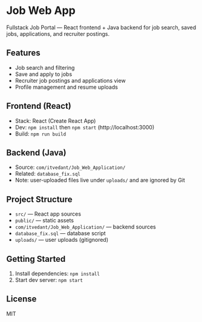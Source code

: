 ﻿# Job Web App

Fullstack Job Portal — React frontend + Java backend for job search, saved jobs, applications, and recruiter postings.

## Features
- Job search and filtering
- Save and apply to jobs
- Recruiter job postings and applications view
- Profile management and resume uploads

## Frontend (React)
- Stack: React (Create React App)
- Dev: `npm install` then `npm start` (http://localhost:3000)
- Build: `npm run build`

## Backend (Java)
- Source: `com/itvedant/Job_Web_Application/`
- Related: `database_fix.sql`
- Note: user-uploaded files live under `uploads/` and are ignored by Git

## Project Structure
- `src/` — React app sources
- `public/` — static assets
- `com/itvedant/Job_Web_Application/` — backend sources
- `database_fix.sql` — database script
- `uploads/` — user uploads (gitignored)

## Getting Started
1) Install dependencies: `npm install`
2) Start dev server: `npm start`

## License
MIT
